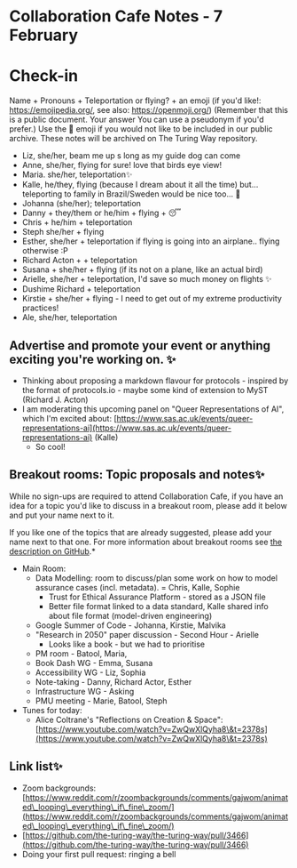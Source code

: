 # Collaboration Cafe Notes - 7 February

# Check-in

Name + Pronouns + Teleportation or flying? + an emoji (if you'd like!: https://emojipedia.org/, see also: https://openmoji.org/)
(Remember that this is a public document. Your answer You can use a pseudonym if you'd prefer.) Use the 🤫 emoji if you would not like to be included in our public archive. These notes will be archived on The Turing Way repository.

* Liz, she/her, beam me up s long as my guide dog can come 
* Anne, she/her, flying for sure! love that birds eye view!
*  Maria. she/her, teleportation✨
*  Kalle, he/they, flying (because I dream about it all the time) but... teleporting to family in Brazil/Sweden would be nice too... 🧐
* Johanna (she/her); teleportation
* Danny + they/them or he/him + flying + 😴
* Chris + he/him + teleportation 
* Steph she/her + flying 
* Esther, she/her + teleportation if flying is going into an airplane.. flying otherwise :P
* Richard Acton + + teleportation
* Susana + she/her + flying (if its not on a plane, like an actual bird)
* Arielle, she/her + teleportation, I'd save so much money on flights ✨
* Dushime Richard  + teleportation
* Kirstie + she/her + flying - I need to get out of my extreme productivity practices!
* Ale, she/her, teleportation

## Advertise and promote your event or anything exciting you're working on. ✨ 

* Thinking about proposing a markdown flavour for protocols - inspired by the format of protocols.io - maybe some kind of extension to MyST (Richard J. Acton)
*  I am moderating this upcoming panel on "Queer Representations of AI", which I'm excited about: [https://www.sas.ac.uk/events/queer-representations-ai](https://www.sas.ac.uk/events/queer-representations-ai) (Kalle)
    * So cool!

## Breakout rooms: Topic proposals and notes✨ 

While no sign-ups are required to attend Collaboration Cafe, if you have an idea for a topic you'd like to discuss in a breakout room, please add it below and put your name next to it. 

If you like one of the topics that are already suggested, please add your name next to that one. For more information about breakout rooms see [the description on GitHub](https://github.com/alan-turing-institute/the-turing-way/blob/main/project_management/online-collaboration-cafe.md#breakout-rooms).*

* Main Room:
    * Data Modelling: room to discuss/plan some work on how to model assurance cases (incl. metadata).  = Chris, Kalle, Sophie
        * Trust for Ethical Assurance Platform - stored as a JSON file
        * Better file format linked to a data standard, Kalle shared info about file format (model-driven engineering)
    * Google Summer of Code - Johanna, Kirstie, Malvika
    * "Research in 2050" paper discussion - Second Hour - Arielle
        * Looks like a book - but we had to prioritise
    * PM room - Batool, Maria, 
    * Book Dash WG - Emma, Susana
    * Accessibility  WG - Liz, Sophia
    * Note-taking - Danny, Richard Actor, Esther
    * Infrastructure WG - Asking 
    * PMU meeting - Marie, Batool, Steph
* Tunes for today:
    * Alice Coltrane's "Reflections on Creation \& Space": [https://www.youtube.com/watch?v=ZwQwXlQyha8\&t=2378s](https://www.youtube.com/watch?v=ZwQwXlQyha8\&t=2378s)

## Link list✨ 

* Zoom backgrounds: [https://www.reddit.com/r/zoombackgrounds/comments/gajwom/animated\_looping\_everything\_if\_fine\_zoom/](https://www.reddit.com/r/zoombackgrounds/comments/gajwom/animated\_looping\_everything\_if\_fine\_zoom/)
*  [https://github.com/the-turing-way/the-turing-way/pull/3466](https://github.com/the-turing-way/the-turing-way/pull/3466)
* Doing your first pull request: ringing a bell